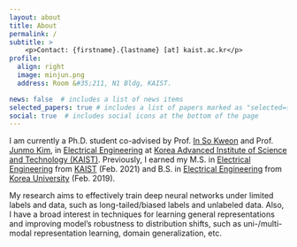 ```yaml
---
layout: about
title: About
permalink: /
subtitle: >
    <p>Contact: {firstname}.{lastname} [at] kaist.ac.kr</p>
profile:
  align: right
  image: minjun.png
  address: Room &#35;211, N1 Bldg, KAIST.

news: false  # includes a list of news items
selected_papers: true # includes a list of papers marked as "selected={true}"
social: true  # includes social icons at the bottom of the page
---
```


<p>I am currently a Ph.D. student co-advised by Prof. <a href="http://rcv.kaist.ac.kr/" target="_blank">In So Kweon</a> and Prof. <a href="https://siit.kaist.ac.kr/" target="_blank">Junmo Kim</a>, in <a href="https://ee.kaist.ac.kr/en/" target="_blank">Electrical Engineering</a> at <a href="https://kaist.ac.kr/en/" target="_blank">Korea Advanced Institute of Science and Technology (KAIST)</a>. 
Previously, I earned my M.S. in <a href="https://ee.kaist.ac.kr/en/" target="_blank">Electrical Engineering</a> from <a href="https://kaist.ac.kr/en/" target="_blank">KAIST</a> (Feb. 2021) and B.S. in <a href="https://ee.korea.ac.kr/eng/main/main.html" target="_blank">Electrical Engineering</a> from <a href="https://www.korea.edu/mbshome/mbs/en/index.do" target="_blank">Korea University</a> (Feb. 2019). </p>

<!--
<p>My research focuses on data-hungry problems (e.g., semi-supervised learning) and bias in data labels (e.g., class-imbalance) for deep neural networks. 
I also have a broad interest in learning general representations (e.g., self-supervised learning) and improving model's robustness to distribution shifts (e.g., domain generalization).</p>
-->
<p>
  My research aims to effectively train deep neural networks under limited labels and data, such as long-tailed/biased labels and unlabeled data. Also, I have a broad interest in techniques for learning general representations and improving model’s robustness to distribution shifts, such as uni-/multi-modal representation learning, domain generalization, etc.
</p>
